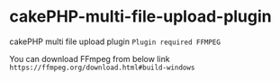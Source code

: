 # cakePHP-multi-file-upload-plugin
cakePHP multi file upload plugin
`Plugin required FFMPEG`

You can download FFmpeg from below link
```https://ffmpeg.org/download.html#build-windows```
